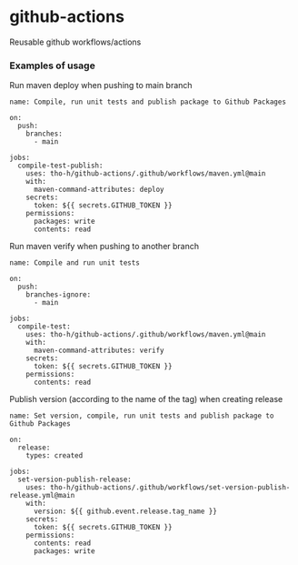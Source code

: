 # github-actions
Reusable github workflows/actions

### Examples of usage

Run maven deploy when pushing to main branch
```
name: Compile, run unit tests and publish package to Github Packages

on:
  push:
    branches:
      - main

jobs:
  compile-test-publish:
    uses: tho-h/github-actions/.github/workflows/maven.yml@main
    with:
      maven-command-attributes: deploy
    secrets:
      token: ${{ secrets.GITHUB_TOKEN }}
    permissions:
      packages: write
      contents: read
```

Run maven verify when pushing to another branch
```
name: Compile and run unit tests

on:
  push:
    branches-ignore:
      - main

jobs:
  compile-test:
    uses: tho-h/github-actions/.github/workflows/maven.yml@main
    with:
      maven-command-attributes: verify
    secrets:
      token: ${{ secrets.GITHUB_TOKEN }}
    permissions:
      contents: read
```

Publish version (according to the name of the tag) when creating release
```
name: Set version, compile, run unit tests and publish package to Github Packages

on:
  release:
    types: created

jobs:
  set-version-publish-release:
    uses: tho-h/github-actions/.github/workflows/set-version-publish-release.yml@main
    with:
      version: ${{ github.event.release.tag_name }}
    secrets:
      token: ${{ secrets.GITHUB_TOKEN }}
    permissions:
      contents: read
      packages: write
```